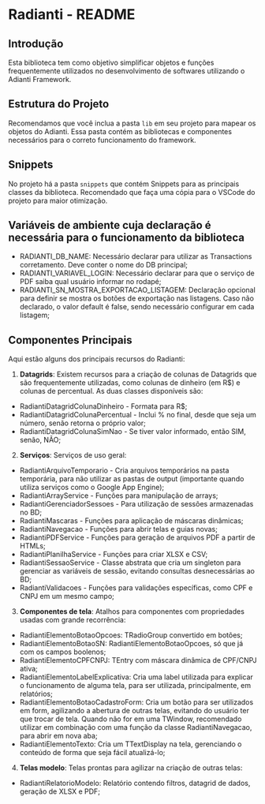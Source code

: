 # Radianti - README

## Introdução

Esta biblioteca tem como objetivo simplificar objetos e funções frequentemente utilizados no desenvolvimento de softwares utilizando o Adianti Framework.

## Estrutura do Projeto

Recomendamos que você inclua a pasta `lib` em seu projeto para mapear os objetos do Adianti. Essa pasta contém as bibliotecas e componentes necessários para o correto funcionamento do framework.

## Snippets

No projeto há a pasta `snippets` que contém Snippets para as principais classes da biblioteca. Recomendado que faça uma cópia para o VSCode do projeto para maior otimização.

## Variáveis de ambiente cuja declaração é necessária para o funcionamento da biblioteca

- RADIANTI_DB_NAME: Necessário declarar para utilizar as Transactions corretamento. Deve conter o nome do DB principal;
- RADIANTI_VARIAVEL_LOGIN: Necessário declarar para que o serviço de PDF saiba qual usuário informar no rodapé;
- RADIANTI_SN_MOSTRA_EXPORTACAO_LISTAGEM: Declaração opcional para definir se mostra os botões de exportação nas listagens. Caso não declarado, o valor default é false, sendo necessário configurar em cada listagem;

## Componentes Principais

Aqui estão alguns dos principais recursos do Radianti:

1. **Datagrids**: Existem recursos para a criação de colunas de Datagrids que são frequentemente utilizadas, como colunas de dinheiro (em R$) e colunas de percentual. As duas classes disponíveis são:

- RadiantiDatagridColunaDinheiro - Formata para R$;
- RadiantiDatagridColunaPercentual - Inclui % no final, desde que seja um número, senão retorna o próprio valor;
- RadiantiDatagridColunaSimNao - Se tiver valor informado, então SIM, senão, NÃO;

2. **Serviços**: Serviços de uso geral:

- RadiantiArquivoTemporario - Cria arquivos temporários na pasta temporária, para não utilizar as pastas de output (importante quando utiliza serviços como o Google App Engine);
- RadiantiArrayService - Funções para manipulação de arrays;
- RadiantiGerenciadorSessoes - Para utilização de sessões armazenadas no BD;
- RadiantiMascaras - Funções para aplicação de máscaras dinâmicas;
- RadiantiNavegacao - Funções para abrir telas e guias novas;
- RadiantiPDFService - Funções para geração de arquivos PDF a partir de HTMLs;
- RadiantiPlanilhaService - Funções para criar XLSX e CSV;
- RadiantiSessaoService - Classe abstrata que cria um singleton para gerenciar as variáveis de sessão, evitando consultas desnecessárias ao BD;
- RadiantiValidacoes - Funções para validações específicas, como CPF e CNPJ em um mesmo campo;

3. **Componentes de tela**: Atalhos para componentes com propriedades usadas com grande recorrência:

- RadiantiElementoBotaoOpcoes: TRadioGroup convertido em botões;
- RadiantiElementoBotaoSN: RadiantiElementoBotaoOpcoes, só que já com os campos boolenos;
- RadiantiElementoCPFCNPJ: TEntry com máscara dinâmica de CPF/CNPJ ativa;
- RadiantiElementoLabelExplicativa: Cria uma label utilizada para explicar o funcionamento de alguma tela, para ser utilizada, principalmente, em relatórios;
- RadiantiElementoBotaoCadastroForm: Cria um botão para ser utilizados em form, agilizando a abertura de outras telas, evitando do usuário ter que trocar de tela. Quando não for em uma TWindow, recomendado utilizar em combinação com uma função da classe RadiantiNavegacao, para abrir em nova aba;
- RadiantiElementoTexto: Cria um TTextDisplay na tela, gerenciando o conteúdo de forma que seja fácil atualizá-lo;

4. **Telas modelo**: Telas prontas para agilizar na criação de outras telas:

- RadiantiRelatorioModelo: Relatório contendo filtros, datagrid de dados, geração de XLSX e PDF;

